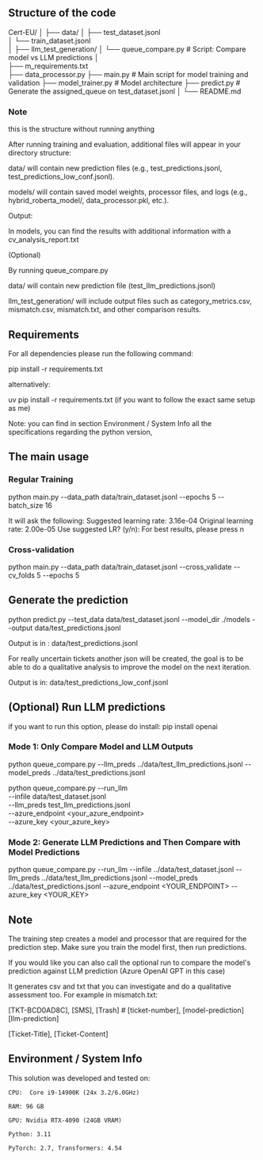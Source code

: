 ## Structure of the code

Cert-EU/
│
├── data/
│   ├── test_dataset.jsonl           
│   └── train_dataset.jsonl         
│
├── llm_test_generation/
│   └── queue_compare.py            # Script: Compare model vs LLM predictions
│               
├── m_requirements.txt              
├── data_processor.py
├── main.py                         # Main script for model training and validation
├── model_trainer.py                # Model architecture 
├── predict.py                      # Generate the assigned_queue on test_dataset.jsonl
│
└── README.md                       

### Note
this is the structure without running anything 

After running training and evaluation, additional files will appear in your directory structure:

data/ will contain new prediction files (e.g., test_predictions.jsonl, test_predictions_low_conf.jsonl).

models/ will contain saved model weights, processor files, and logs (e.g., hybrid_roberta_model/, data_processor.pkl, etc.).

Output: 

In models, you can find the results with additional information with a cv_analysis_report.txt 

(Optional)

By running queue_compare.py

data/ will contain new prediction file (test_llm_predictions.jsonl)

llm_test_generation/ will include output files such as category_metrics.csv, mismatch.csv, mismatch.txt, and other comparison results.

## Requirements
For all dependencies please run the following command:

pip install -r requirements.txt

alternatively:

uv pip install -r requirements.txt (if you want to follow the exact same setup as me)

Note: you can find in section Environment / System Info all the specifications regarding the python version, 


## The main usage 

### Regular Training

python main.py --data_path data/train_dataset.jsonl --epochs 5 --batch_size 16 

It will ask the following:
Suggested learning rate: 3.16e-04
Original learning rate: 2.00e-05
Use suggested LR? (y/n): 
For best results, please press n 


### Cross-validation

python main.py --data_path data/train_dataset.jsonl --cross_validate --cv_folds 5 --epochs 5


## Generate the prediction

python predict.py --test_data data/test_dataset.jsonl --model_dir ./models --output data/test_predictions.jsonl

Output is in : data/test_predictions.jsonl

For really uncertain tickets another json will be created, the goal is to be able to do a qualitative analysis to improve the model on the next iteration.

Output is in: data/test_predictions_low_conf.jsonl

## (Optional) Run LLM predictions

if you want to run this option, please do install: pip install openai 

### Mode 1: Only Compare Model and LLM Outputs

python queue_compare.py --llm_preds ../data/test_llm_predictions.jsonl --model_preds ../data/test_predictions.jsonl


python queue_compare.py --run_llm \
  --infile data/test_dataset.jsonl \
  --llm_preds test_llm_predictions.jsonl \
  --azure_endpoint <your_azure_endpoint> \
  --azure_key <your_azure_key>

### Mode 2: Generate LLM Predictions and Then Compare with Model Predictions

python queue_compare.py --run_llm --infile ../data/test_dataset.jsonl --llm_preds ../data/test_llm_predictions.jsonl --model_preds ../data/test_predictions.jsonl --azure_endpoint <YOUR_ENDPOINT> --azure_key <YOUR_KEY>


## Note
The training step creates a model and processor that are required for the prediction step. Make sure you train the model first, then run predictions.

If you would like you can also call the optional run to compare the model's prediction against LLM prediction (Azure OpenAI GPT in this case) 

It generates csv and txt that you can investigate and do a qualitative assessment too. 
For example in mismatch.txt:

[TKT-BCD0AD8C], [SMS], [Trash] # [ticket-number], [model-prediction] [llm-prediction]

[Ticket-Title],
[Ticket-Content]


## Environment / System Info


This solution was developed and tested on:

    CPU:  Core i9-14900K (24x 3.2/6.0GHz)

    RAM: 96 GB

    GPU: Nvidia RTX-4090 (24GB VRAM)

    Python: 3.11

    PyTorch: 2.7, Transformers: 4.54